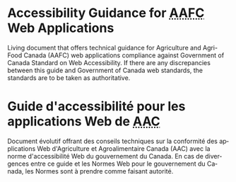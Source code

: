 # Accessibility Guidance for <abbr title="Agriculture and Agri-Food Canada ">AAFC</abbr> Web Applications 
Living document that offers technical guidance for Agriculture and Agri-Food Canada (AAFC) web applications compliance against Government of Canada Standard on Web Accessibility. If there are any discrepancies between this guide and Government of Canada web standards, the standards are to be taken as authoritative.

# Guide d'accessibilité pour les applications Web de <abbr title="Agriculture et Agroalimentaire Canada">AAC</abbr>
<p lang="fr">Document évolutif offrant des conseils techniques sur la conformité des applications Web d'Agriculture et Agroalimentaire Canada (AAC) avec la norme d'accessibilité Web du gouvernement du Canada. En cas de divergences entre ce guide et les Normes Web pour le gouvernement du Canada, les Normes sont à prendre comme faisant autorité.</p>